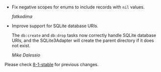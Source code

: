 *   Fix negative scopes for enums to include records with `nil` values.

    *fatkodima*

*   Improve support for SQLite database URIs.

    The `db:create` and `db:drop` tasks now correctly handle SQLite database URIs, and the
    SQLite3Adapter will create the parent directory if it does not exist.

    *Mike Dalessio*

Please check [8-1-stable](https://github.com/rails/rails/blob/8-1-stable/activerecord/CHANGELOG.md) for previous changes.
